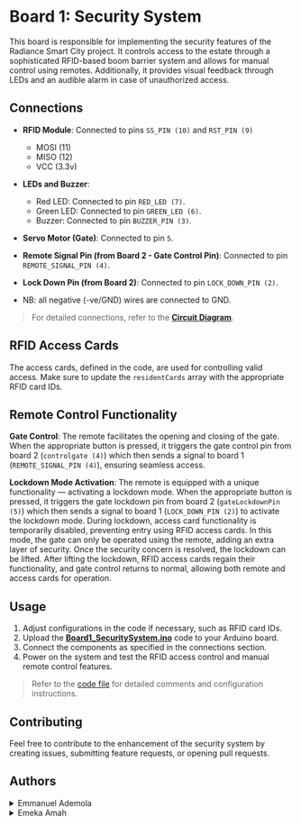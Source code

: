 # Board 1: Security System

This board is responsible for implementing the security features of the Radiance Smart City project. It controls access to the estate through a sophisticated RFID-based boom barrier system and allows for manual control using remotes. Additionally, it provides visual feedback through LEDs and an audible alarm in case of unauthorized access.

## Connections

- **RFID Module**: Connected to pins `SS_PIN (10)` and `RST_PIN (9)`
  - MOSI (11)
  - MISO (12)
  - VCC (3.3v)

- **LEDs and Buzzer**:
  - Red LED: Connected to pin `RED_LED (7)`.
  - Green LED: Connected to pin `GREEN_LED (6)`.
  - Buzzer: Connected to pin `BUZZER_PIN (3)`.

- **Servo Motor (Gate)**: Connected to pin `5`.

- **Remote Signal Pin (from Board 2 - Gate Control Pin)**: Connected to pin `REMOTE_SIGNAL_PIN (4)`.

- **Lock Down Pin (from Board 2)**: Connected to pin `LOCK_DOWN_PIN (2)`.

- NB: all negative (-ve/GND) wires are connected to GND.

> For detailed connections, refer to the [**Circuit Diagram**](../RSC-circuit-diagram.jpg).

## RFID Access Cards

The access cards, defined in the code, are used for controlling valid access. Make sure to update the `residentCards` array with the appropriate RFID card IDs.

## Remote Control Functionality

**Gate Control**: The remote facilitates the opening and closing of the gate. When the appropriate button is pressed, it triggers the gate control pin from board 2 (`controlgate (4)`) which then sends a signal to board 1 (`REMOTE_SIGNAL_PIN (4)`), ensuring seamless access.

**Lockdown Mode Activation**:  The remote is equipped with a unique functionality — activating a lockdown mode. When the appropriate button is pressed, it triggers the gate lockdown pin from board 2 (`gateLockdownPin (5)`) which then sends a signal to board 1 (`LOCK_DOWN_PIN (2)`) to activate the lockdown mode. During lockdown, access card functionality is temporarily disabled, preventing entry using RFID access cards. In this mode, the gate can only be operated using the remote, adding an extra layer of security. Once the security concern is resolved, the lockdown can be lifted. After lifting the lockdown, RFID access cards regain their functionality, and gate control returns to normal, allowing both remote and access cards for operation.

## Usage

1. Adjust configurations in the code if necessary, such as RFID card IDs.
2. Upload the [**Board1_SecuritySystem.ino**](./Board1_SecuritySystem.ino) code to your Arduino board.
3. Connect the components as specified in the connections section.
4. Power on the system and test the RFID access control and manual remote control features.

> Refer to the [code file](./Board1_SecuritySystem.ino) for detailed comments and configuration instructions.

## Contributing

Feel free to contribute to the enhancement of the security system by creating issues, submitting feature requests, or opening pull requests.

## Authors

<details>
    <summary>Emmanuel Ademola</summary>
    <ul>
    <li><a href="https://www.github.com/emmanueldev247">Github</a></li>
    <li><a href="https://www.twitter.com/emmanueldev247">Twitter</a></li>
    <li><a href="mailto:mailemmydee@gmail.com">e-mail</a></li>
    </ul>
</details>
<details>
    <summary>Emeka Amah</summary>
    <ul>
    <li><a href="mailto:patnet84@gmail.com">e-mail</a></li>
    </ul>
</details>
